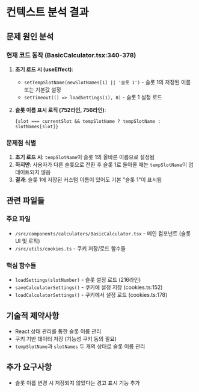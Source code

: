 # 컨텍스트 분석 결과

## 문제 원인 분석

### 현재 코드 동작 (BasicCalculator.tsx:340-378)
1. **초기 로드 시 (useEffect)**:
   - `setTempSlotName(newSlotNames[1] || '슬롯 1')` - 슬롯 1의 저장된 이름 또는 기본값 설정
   - `setTimeout(() => loadSettings(1), 0)` - 슬롯 1 설정 로드

2. **슬롯 이름 표시 로직 (752라인, 756라인)**:
   ```tsx
   {slot === currentSlot && tempSlotName ? tempSlotName : slotNames[slot]}
   ```

### 문제점 식별
1. **초기 로드 시**: `tempSlotName`이 슬롯 1의 올바른 이름으로 설정됨
2. **하지만**: 사용자가 다른 슬롯으로 전환 후 슬롯 1로 돌아올 때는 `tempSlotName`이 업데이트되지 않음
3. **결과**: 슬롯 1에 저장된 커스텀 이름이 있어도 기본 "슬롯 1"이 표시됨

## 관련 파일들

### 주요 파일
- `/src/components/calculators/BasicCalculator.tsx` - 메인 컴포넌트 (슬롯 UI 및 로직)
- `/src/utils/cookies.ts` - 쿠키 저장/로드 함수들

### 핵심 함수들
- `loadSettings(slotNumber)` - 슬롯 설정 로드 (216라인)
- `saveCalculatorSettings()` - 쿠키에 설정 저장 (cookies.ts:152)
- `loadCalculatorSettings()` - 쿠키에서 설정 로드 (cookies.ts:178)

## 기술적 제약사항
- React 상태 관리를 통한 슬롯 이름 관리
- 쿠키 기반 데이터 저장 (기능성 쿠키 동의 필요)
- `tempSlotName`과 `slotNames` 두 개의 상태로 슬롯 이름 관리

## 추가 요구사항
- 슬롯 이름 변경 시 저장되지 않았다는 경고 표시 기능 추가